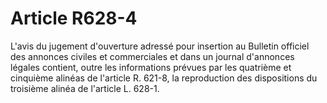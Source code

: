 # Article R628-4

L'avis du jugement d'ouverture adressé pour insertion au Bulletin officiel des annonces civiles et commerciales et dans un journal d'annonces légales contient, outre les informations prévues par les quatrième et cinquième alinéas de l'article R. 621-8, la reproduction des dispositions du troisième alinéa de l'article L. 628-1.
